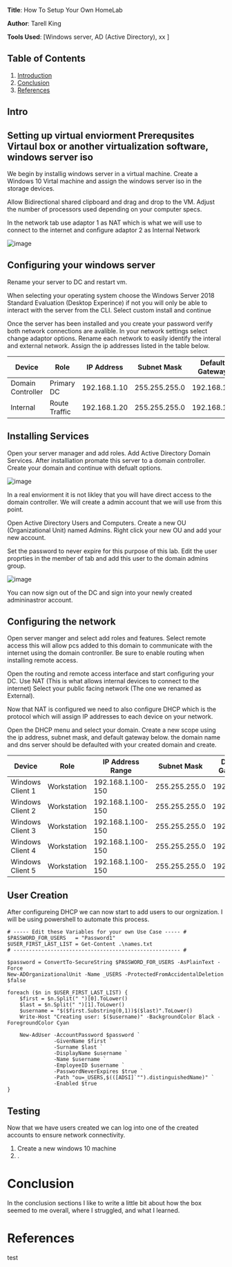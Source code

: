**Title**: How To Setup Your Own HomeLab 

**Author**: Tarell King

**Tools Used**: [Windows server, AD (Active Directory), xx ]

## Table of Contents
1. [Introduction](#intro)
4. [Conclusion](#conclusion)
5. [References](#references)

## Intro
##  Setting up virtual enviorment  **Prerequsites Virtaul box or another virtualization software, windows server iso**

We begin by installig windows server in a virtual machine. Create a Windows 10 Virtal machine and assign the windows server iso in the storage devices. 

Allow Bidirectional shared clipboard and drag and drop to the VM. Adjust the number of processors used depending on your computer specs. 

In the network tab use adaptor 1 as NAT which is what we will use to connect to the internet and configure adaptor 2 as Internal Network


![image](https://github.com/TarellKing/Home-Lab/assets/121117376/4f3948b9-315c-4803-a6ef-cad8ed72a8cb)



##  Configuring your windows server 

Rename your server to DC and restart vm. 

When selecting your operating system choose the Windows Server 2018 Standard Evaluation (Desktop Experince) if not you will only be able to interact with the server from the CLI. Select custom install and continue 

Once the server has been installed and you create your password verify both network connections are avalible. In your network settings select change adaptor options. Rename each network to easily identify the interal and external network. Assign the ip addresses listed in the table below. 


| Device              | Role           | IP Address      | Subnet Mask     | Default Gateway | Preferred DNS  |
|---------------------|----------------|-----------------|-----------------|-----------------|----------------|
| Domain Controller   | Primary DC     | 192.168.1.10    | 255.255.255.0   | 192.168.1.1     | 192.168.1.10   |
| Internal            | Route Traffic  | 192.168.1.20    | 255.255.255.0   | 192.168.1.1     | 192.168.1.10   |





##  Installing Services 

Open your server manager and add roles. Add Active Directory Domain Services. After installiation promate this server to a domain controller. Create your domain and continue with defualt options. 

![image](https://github.com/user-attachments/assets/14ee349b-5ed0-4dc0-b1f8-006b1c575cdc)



In a real enviorment it is not likley that you will have direct access to the domain controller. We will create a admin account that we will use from this point. 

Open Active Directory Users and Computers. Create a new OU (Organizational Unit) named Admins. Right click your new OU and add your new account. 

Set the password to never expire for this purpose of this lab. Edit the user proprties in the member of tab and add this user to the domain admins group.

![image](https://github.com/user-attachments/assets/69555d3f-40ef-436b-8290-94a71441de89)

You can now sign out of the DC and sign into your newly created admininastror account. 

##  Configuring the network

Open server manger and select add roles and features. Select remote access this will allow pcs added to this domain to communicate with the internet using the domain contronller. Be sure to enable routing when installing remote access. 

Open the routing and remote access interface and start configuring your DC. Use NAT (This is what allows internal devices to connect to the internet) Select your public facing network (The one we renamed as External). 

Now that NAT is configured we need to also configure DHCP which is the protocol which will assign IP addresses to each device on your network.

Open the DHCP menu and select your domain. Create a new scope using the ip address, subnet mask, and default gateway below. the domain name and dns server should be defaulted with your created domain and create. 

| Device              | Role           | IP Address Range | Subnet Mask    | Default Gateway | Preferred DNS  |
|---------------------|----------------|------------------|----------------|-----------------|----------------|
| Windows Client 1    | Workstation    | 192.168.1.100-150| 255.255.255.0  | 192.168.1.1     | 192.168.1.10   |
| Windows Client 2    | Workstation    | 192.168.1.100-150| 255.255.255.0  | 192.168.1.1     | 192.168.1.10   |
| Windows Client 3    | Workstation    | 192.168.1.100-150| 255.255.255.0  | 192.168.1.1     | 192.168.1.10   |
| Windows Client 4    | Workstation    | 192.168.1.100-150| 255.255.255.0  | 192.168.1.1     | 192.168.1.10   |
| Windows Client 5    | Workstation    | 192.168.1.100-150| 255.255.255.0  | 192.168.1.1     | 192.168.1.10   |

## User Creation 

After configureing DHCP we can now start to add users to our orgnization. I will be using powershell to automate this process. 

```console
# ----- Edit these Variables for your own Use Case ----- #
$PASSWORD_FOR_USERS   = "Password1"
$USER_FIRST_LAST_LIST = Get-Content .\names.txt
# ------------------------------------------------------ #

$password = ConvertTo-SecureString $PASSWORD_FOR_USERS -AsPlainText -Force
New-ADOrganizationalUnit -Name _USERS -ProtectedFromAccidentalDeletion $false

foreach ($n in $USER_FIRST_LAST_LIST) {
    $first = $n.Split(" ")[0].ToLower()
    $last = $n.Split(" ")[1].ToLower()
    $username = "$($first.Substring(0,1))$($last)".ToLower()
    Write-Host "Creating user: $($username)" -BackgroundColor Black -ForegroundColor Cyan
    
    New-AdUser -AccountPassword $password `
               -GivenName $first `
               -Surname $last `
               -DisplayName $username `
               -Name $username `
               -EmployeeID $username `
               -PasswordNeverExpires $true `
               -Path "ou=_USERS,$(([ADSI]`"").distinguishedName)" `
               -Enabled $true
}
```
## Testing 

Now that we have users created we can log into one of the created accounts to ensure network connectivity. 
1. Create a new windows 10 machine
2. .

# Conclusion
In the conclusion sections I like to write a little bit about how the box seemed to me overall, where I struggled, and what I learned.

# References
test
